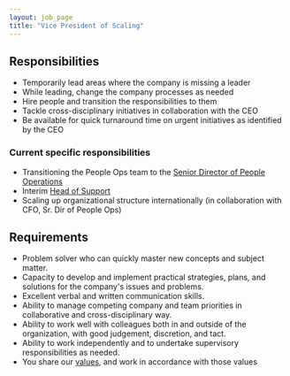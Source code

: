 ```yaml
---
layout: job_page
title: "Vice President of Scaling"
---
```


## Responsibilities

- Temporarily lead areas where the company is missing a leader
- While leading, change the company processes as needed
- Hire people and transition the responsibilities to them
- Tackle cross-disciplinary initiatives in collaboration with the CEO
- Be available for quick turnaround time on urgent initiatives as identified by the CEO

### Current specific responsibilities

- Transitioning the People Ops team to the [Senior Director of People Operations](/jobs/senior-director-of-people-operations)
- Interim [Head of Support](/jobs/head-of-support)
- Scaling up organizational structure internationally (in collaboration with CFO, Sr. Dir of People Ops)

## Requirements

- Problem solver who can quickly master new concepts and subject matter.
- Capacity to develop and implement practical strategies, plans, and solutions for the company's issues and problems.
- Excellent verbal and written communication skills.
- Ability to manage competing company and team priorities in collaborative and cross-disciplinary way.
- Ability to work well with colleagues both in and outside of the organization, with good judgement, discretion, and tact.
- Ability to work independently and to undertake supervisory responsibilities as needed.
- You share our [values](/handbook/#values), and work in accordance with those values
